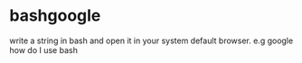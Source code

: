 # bashgoogle
write a string in bash and open it in your system default browser. e.g google how do I use bash
